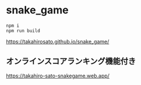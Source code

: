 # snake_game
```
npm i
npm run build
```

https://takahirosato.github.io/snake_game/

## オンラインスコアランキング機能付き

https://takahiro-sato-snakegame.web.app/

